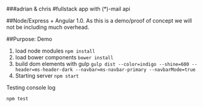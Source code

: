 ###adrian & chris
#fullstack app with (*)-mail api

##Node/Express + Angular 1.0. As this is a demo/proof of concept we will not be including much overhead.

##Purpose: Demo


1) load node modules
`npm install` 
2) load bower components
`bower install`
3) build dom elements with gulp
`gulp dist --color=indigo --shine=600 --header=ms-header-dark --navbar=ms-navbar-primary --navbarMode=true`
3) Starting server
`npm start`

Testing console log

`npm test`
